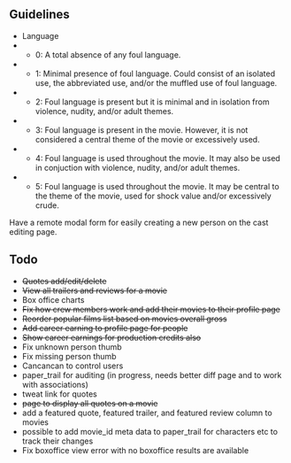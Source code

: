 Guidelines
----------

- Language
- - 0: A total absence of any foul language.
- - 1: Minimal presence of foul language. Could consist of an isolated use, the abbreviated use, and/or the muffled use of foul language.
- - 2: Foul language is present but it is minimal and in isolation from violence, nudity, and/or adult themes.
- - 3: Foul language is present in the movie. However, it is not considered a central theme of the movie or excessively used.
- - 4: Foul language is used throughout the movie. It may also be used in conjuction with violence, nudity, and/or adult themes.
- - 5: Foul language is used throughout the movie. It may be central to the theme of the movie, used for shock value and/or excessively crude.


Have a remote modal form for easily creating a new person on the cast editing page.


Todo
----

- ~~Quotes add/edit/delete~~
- ~~View all trailers and reviews for a movie~~
- Box office charts
- ~~Fix how crew members work and add their movies to their profile page~~
- ~~Reorder popular films list based on movies overall gross~~
- ~~Add career earning to profile page for people~~
- ~~Show career earnings for production credits also~~
- Fix unknown person thumb
- Fix missing person thumb
- Cancancan to control users
- paper_trail for auditing (in progress, needs better diff page and to work with associations)
- tweat link for quotes
- ~~page to display all quotes on a movie~~
- add a featured quote, featured trailer, and featured review column to movies
- possible to add movie_id meta data to paper_trail for characters etc to track their changes
- Fix boxoffice view error with no boxoffice results are available